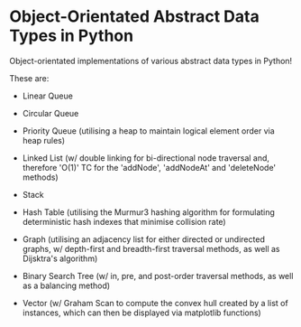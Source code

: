 # Object-Orientated Abstract Data Types in Python
Object-orientated implementations of various abstract data types in Python!

These are:

- Linear Queue

- Circular Queue

- Priority Queue (utilising a heap to maintain logical element order via heap rules)

- Linked List (w/ double linking for bi-directional node traversal and, therefore 'O(1)' TC for the 'addNode', 'addNodeAt' and 'deleteNode' methods)

- Stack

- Hash Table (utilising the Murmur3 hashing algorithm for formulating deterministic hash indexes that minimise collision rate)

- Graph (utilising an adjacency list for either directed or undirected graphs, w/ depth-first and breadth-first traversal methods, as well as Dijsktra's algorithm)

- Binary Search Tree (w/ in, pre, and post-order traversal methods, as well as a balancing method)

- Vector (w/ Graham Scan to compute the convex hull created by a list of instances, which can then be displayed via matplotlib functions)
